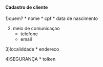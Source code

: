 #### Cadastro de cliente

1)quem?
    * nome
    * cpf
    * data de nascimento

2) meio de comunicaçao
    * telefone
    * email

3)localiddade
    * endereco

4)SEGURANÇA
    * tolken